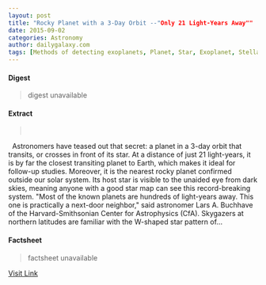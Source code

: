 ```yaml
---
layout: post
title: "Rocky Planet with a 3-Day Orbit --"Only 21 Light-Years Away""
date: 2015-09-02
categories: Astronomy
author: dailygalaxy.com
tags: [Methods of detecting exoplanets, Planet, Star, Exoplanet, Stellar astronomy, Planets, Scientific observation, Stars, Space science, Planetary science, Astronomical objects, Physical sciences, Outer space, Astronomy]
---
```



#### Digest
>digest unavailable

#### Extract
>       Astronomers have teased out that secret: a planet in a 3-day orbit that transits, or crosses in front of its star. At a distance of just 21 light-years, it is by far the closest transiting planet to Earth, which makes it ideal for follow-up studies. Moreover, it is the nearest rocky planet confirmed outside our solar system. Its host star is visible to the unaided eye from dark skies, meaning anyone with a good star map can see this record-breaking system. "Most of the known planets are hundreds of light-years away. This one is practically a next-door neighbor," said astronomer Lars A. Buchhave of the Harvard-Smithsonian Center for Astrophysics (CfA). Skygazers at northern latitudes are familiar with the W-shaped star pattern of...

#### Factsheet
>factsheet unavailable

[Visit Link](http://www.dailygalaxy.com/my_weblog/2015/08/rocky-planet-with-a-3-day-orbit-only-21-light-years-away.html)


